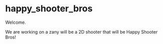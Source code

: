 # happy_shooter_bros
Welcome.

We are working on a zany will be a 2D shooter that will be Happy Shooter Bros!
